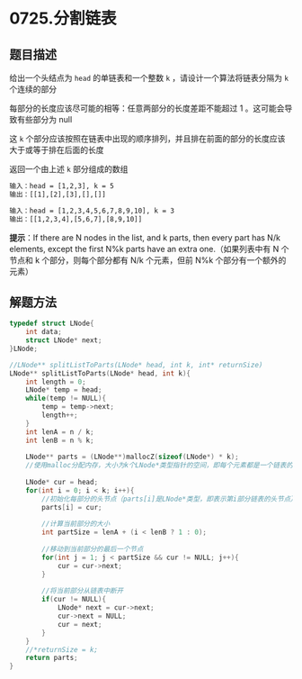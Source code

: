 # 0725.分割链表

## 题目描述

给出一个头结点为 `head` 的单链表和一个整数 `k` ，请设计一个算法将链表分隔为 `k` 个连续的部分

每部分的长度应该尽可能的相等：任意两部分的长度差距不能超过 1 。这可能会导致有些部分为 null 

这 `k` 个部分应该按照在链表中出现的顺序排列，并且排在前面的部分的长度应该大于或等于排在后面的长度

返回一个由上述 `k` 部分组成的数组

```html
输入：head = [1,2,3], k = 5
输出：[[1],[2],[3],[],[]]
```

```html
输入：head = [1,2,3,4,5,6,7,8,9,10], k = 3
输出：[[1,2,3,4],[5,6,7],[8,9,10]]
```

**提示**：If there are N nodes in the list, and k parts, then every part has N/k elements, except the first N%k parts have an extra one.（如果列表中有 N 个节点和 k 个部分，则每个部分都有 N/k 个元素，但前 N%k 个部分有一个额外的元素）

## 解题方法

```c
typedef struct LNode{
    int data;
    struct LNode* next;
}LNode;

//LNode** splitListToParts(LNode* head, int k, int* returnSize)
LNode** splitListToParts(LNode* head, int k){
    int length = 0;
    LNode* temp = head;
    while(temp != NULL){
        temp = temp->next;
        length++;
    }
    int lenA = n / k;
    int lenB = n % k;
    
    LNode** parts = (LNode**)mallocZ(sizeof(LNode*) * k);
    //使用malloc分配内存，大小为k个LNode*类型指针的空间，即每个元素都是一个链表的头指针
    
    LNode* cur = head;
    for(int i = 0; i < k; i++){        
        //初始化每部分的头节点（parts[i]是LNode*类型，即表示第i部分链表的头节点）
        parts[i] = cur;
        
        //计算当前部分的大小
        int partSize = lenA + (i < lenB ? 1 : 0);
        
        //移动到当前部分的最后一个节点
        for(int j = 1; j < partSize && cur != NULL; j++){
            cur = cur->next;
        }
        
        //将当前部分从链表中断开
        if(cur != NULL){
            LNode* next = cur->next;
            cur->next = NULL;
            cur = next;
        }
    }
    //*returnSize = k; 
    return parts;
}
```



